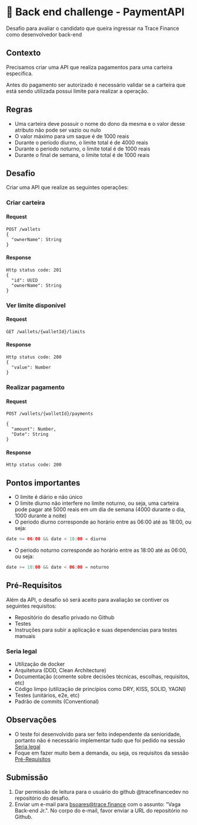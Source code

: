 # 🚀 Back end challenge - PaymentAPI

Desafio para avaliar o candidato que queira ingressar na Trace Finance como desenvolvedor back-end

## Contexto

Precisamos criar uma API que realiza pagamentos para uma carteira especifica.

Antes do pagamento ser autorizado é necessário validar se a carteira que está sendo utilizada possui limite para realizar a operação.

## Regras

- Uma carteira deve possuir o nome do dono da mesma e o valor desse atributo não pode ser vazio ou nulo
- O valor máximo para um saque é de 1000 reais
- Durante o periodo diurno, o limite total é de 4000 reais
- Durante o periodo noturno, o limite total é de 1000 reais
- Durante o final de semana, o limite total é de 1000 reais

## Desafio

Criar uma API que realize as seguintes operações:

### Criar carteira

#### Request
```
POST /wallets
{
  "ownerName": String
}
```

#### Response
```
Http status code: 201
{
  "id": UUID
  "ownerName": String
}
```

### Ver limite disponível

#### Request
```
GET /wallets/{walletId}/limits
```

#### Response
```
Http status code: 200
{
  "value": Number
}
```

### Realizar pagamento

#### Request
```
POST /wallets/{walletId}/payments

{
  "amount": Number,
  "Date": String
}
```

#### Response
```
Http status code: 200
```

## Pontos importantes
- O limite é diário e não único
- O limite diurno não interfere no limite noturno, ou seja, uma carteira pode pagar até 5000 reais em um dia de semana (4000 durante o dia, 1000 durante a noite)
- O periodo diurno corresponde ao horário entre as 06:00 até as 18:00, ou seja:
```kotlin
date >= 06:00 && date < 18:00 = diurno
```
- O periodo noturno corresponde ao horário entre as 18:00 até as 06:00, ou seja:
```kotlin
date >= 18:00 && date < 06:00 = noturno
```

## Pré-Requisitos

Além da API, o desafio só será aceito para avaliação se contiver os seguintes requisitos:
- Repositório do desafio privado no Github
- Testes
- Instruções para subir a aplicação e suas dependencias para testes manuais

### Seria legal

- Utilização de docker
- Arquitetura (DDD, Clean Architecture)
- Documentação (comente sobre decisões técnicas, escolhas, requisitos, etc)
- Código limpo (utilização de princípios como DRY, KISS, SOLID, YAGNI)
- Testes (unitários, e2e, etc)
- Padrão de commits (Conventional)

## Observações

- O teste foi desenvolvido para ser feito independente da senioridade, portanto não é necessário implementar tudo que foi pedido na sessão [Seria legal](#seria-legal)
- Foque em fazer muito bem a demanda, ou seja, os requisitos da sessão [Pré-Requisitos](#pr-requisitos)

## Submissão
1. Dar permissão de leitura para o usuário do github @tracefinancedev no repositório do desafio.
2. Enviar um e-mail para bsoares@trace.finance com o assunto: "Vaga Back-end Jr.". No corpo do e-mail, favor enviar a URL do repositório no Github.
